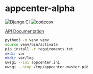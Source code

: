 # appcenter-alpha

[![Django CI](https://github.com/wujianguo/appcenter-alpha/actions/workflows/django.yml/badge.svg)](https://github.com/wujianguo/appcenter-alpha/actions/workflows/django.yml)
[![codecov](https://codecov.io/gh/wujianguo/appcenter-alpha/branch/main/graph/badge.svg?token=LBDG3XLKLC)](https://codecov.io/gh/wujianguo/appcenter-alpha)

[API Documentation](https://app.swaggerhub.com/apis-docs/wujianguo/appcenter/1.0.0)

``` bash
python3 -m venv venv
source venv/bin/activate
pip install -r requirements.txt
mkdir var
mkdir var/log
uwsgi --ini appcenter.ini
uwsgi --stop /tmp/appcenter-master.pid
```